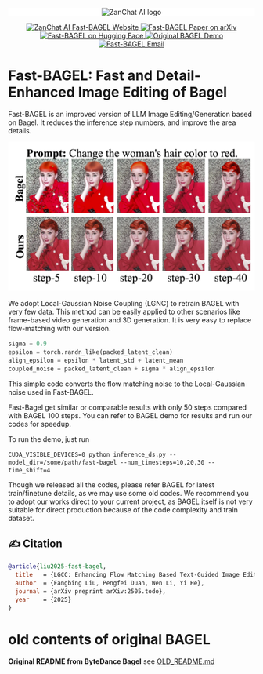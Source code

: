 <div style="text-align: center; background-color: #FFFFFF;">
<p align="center">
  <img src="https://assets.zan.chat/sitev2/public/logo.png" alt="ZanChat AI logo" width="480"/>
</p>
</div>

<p align="center">
  <a href="https://zan.chat/fast-bagel">
    <img
      src="https://img.shields.io/badge/FastBAGEL-Website-0A66C2?logo=safari&logoColor=white"
      alt="ZanChat AI Fast-BAGEL Website"
    />
  </a>
  <a href="https://arxiv.org/abs/2505.14683">
    <img
      src="https://img.shields.io/badge/FastBAGEL-Paper-red?logo=arxiv&logoColor=red"
      alt="Fast-BAGEL Paper on arXiv"
    />
  </a>
  <a href="https://huggingface.co/zanchat-ai/fast-bagel">
    <img 
        src="https://img.shields.io/badge/FastBAGEL-Hugging%20Face-orange?logo=huggingface&logoColor=yellow" 
        alt="Fast-BAGEL on Hugging Face"
    />
  </a>
  <a href="https://demo.bagel-ai.org/">
    <img
      src="https://img.shields.io/badge/BAGEL-Demo-blue?logo=googleplay&logoColor=blue"
      alt="Original BAGEL Demo"
    />
  </a>
  <a href="mailto:info@zan.chat">
    <img
      src="https://img.shields.io/badge/FastBAGEL-Email-D14836?logo=gmail&logoColor=red"
      alt="Fast-BAGEL Email"
    />
  </a>
</p>

# Fast-BAGEL: Fast and Detail-Enhanced Image Editing of Bagel

Fast-BAGEL is an improved version of LLM Image Editing/Generation based on Bagel. It reduces the inference step numbers, and improve the area details.

![Inference speed improvement between Fast-BAGEL vs. BAGEL](test_images/f4-steps.png)

We adopt Local-Gaussian Noise Coupling (LGNC) to retrain BAGEL with very few data. This method can be easily applied to other scenarios like frame-based video generation and 3D generation. It is very easy to replace flow-matching with our version.

```python
sigma = 0.9
epsilon = torch.randn_like(packed_latent_clean)
align_epsilon = epsilon * latent_std + latent_mean
coupled_noise = packed_latent_clean + sigma * align_epsilon
```

This simple code converts the flow matching noise to the Local-Gaussian noise used in Fast-BAGEL.

Fast-Bagel get similar or comparable results with only 50 steps compared with BAGEL 100 steps. You can refer to BAGEL demo for results and run our codes for speedup.

To run the demo, just run

```shell
CUDA_VISIBLE_DEVICES=0 python inference_ds.py --model_dir=/some/path/fast-bagel --num_timesteps=10,20,30 --time_shift=4
```

Though we released all the codes, please refer BAGEL for latest train/finetune details, as we may use some old codes. We recommend you to adopt our works direct to your current project, as BAGEL itself is not very suitable for direct production because of the code complexity and train dataset.

## ✍️ Citation

```bibtex
@article{liu2025-fast-bagel,
  title   = {LGCC: Enhancing Flow Matching Based Text-Guided Image Editing with Local Gaussian Coupling and Context Consistency},
  author  = {Fangbing Liu, Pengfei Duan, Wen Li, Yi He},
  journal = {arXiv preprint arXiv:2505.todo},
  year    = {2025}
}
```


# old contents of original BAGEL

**Original README from ByteDance Bagel**
see [OLD_README.md](OLD_README.md)